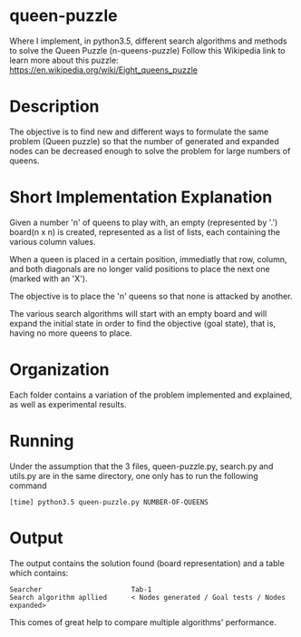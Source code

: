 # queen-puzzle
Where I implement, in python3.5, different search algorithms and methods to solve the Queen Puzzle (n-queens-puzzle)
Follow this Wikipedia link to learn more about this puzzle: https://en.wikipedia.org/wiki/Eight_queens_puzzle

# Description
The objective is to find new and different ways to formulate the same problem (Queen puzzle) so that the number of generated and expanded nodes can be decreased enough to solve the problem for large numbers of queens.

# Short Implementation Explanation

  Given a number 'n' of queens to play with, an empty (represented by '.') board(n x n) is created, represented as a list
  of lists, each containing the various column values.

  When a queen is placed in a certain position, immediatly that row, column, and both diagonals are no longer valid
  positions to place the next one (marked with an 'X').

  The objective is to place the 'n' queens so that none is attacked by another.

  The various search algorithms will start with an empty board and will expand the initial state in order to find the
  objective (goal state), that is, having no more queens to place.

# Organization
Each folder contains a variation of the problem implemented and explained, as well as experimental results.

# Running
Under the assumption that the 3 files, queen-puzzle.py, search.py and utils.py are in the same directory, one only has to run the following command

    [time] python3.5 queen-puzzle.py NUMBER-OF-QUEENS
    
# Output
The output contains the solution found (board representation) and a table which contains:

    Searcher                      Tab-1
    Search algorithm apllied      < Nodes generated / Goal tests / Nodes expanded>

This comes of great help to compare multiple algorithms' performance.
